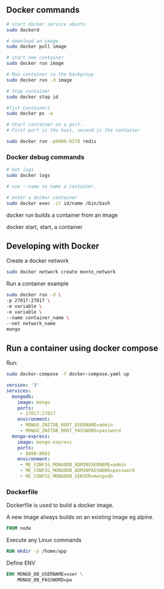 ## Docker commands

```bash
# start docker service ubuntu
sudo dockerd

# download an image
sudo docker pull image

# start new container
sudo docker run image

# Run container in the backgroup
sudo docker run -d image

# Stop container
sudo docker stop id

#list containers
sudo docker ps -a

# Start container on a port.
# First port is the host, second is the container

sudo docker run -p6000:6378 redis

```

### Docker debug commands

```bash
# Get logs
sudo docker logs

# use --name to name a container.

# enter a docker container 
sudo docker exec -it id/name /bin/bash

```

docker run builds a container from an image

docker start, start, a container

## Developing with Docker

Create a docker network
```bash
sudo docker network create monto_network
```

Run a container example
```bash
sudo docker run -d \
-p 27017:27017 \
-e variable \
-e variable \
--name container_name \
--net network_name
mongo

```
## Run a container using docker compose

Run:
```bash
sudo docker-compose -f docker-compose.yaml up

```

```yaml
version: '3'
services:
  mongodb:
    image: mongo
    ports:
     - 27017:27017
    environment:
     - MONGO_INITDB_ROOT_USERNAME=admin
     - MONGO_INITDB_ROOT_PASSWORD=password
  mongo-express:
    image: mongo-express
    ports:
     - 8080:8081
    environment:
     - ME_CONFIG_MONGODB_ADMINUSERNAME=admin
     - ME_CONFIG_MONGODB_ADMINPASSWORD=password
     - ME_CONFIG_MONGODB_SERVER=mongodb

```

### Dockerfile
Dockerfile is used to build a docker image.

A new image always builds on an existing image eg alpine.
```dockerfile
FROM node
```
Execute any Linux commands
```dockerfile
RUN mkdir -p /home/app
```
Define ENV
```dockerfile
ENV MONGO_DB_USERNAME=user \
    MONGO_DB_PASSWORD=pw
```



